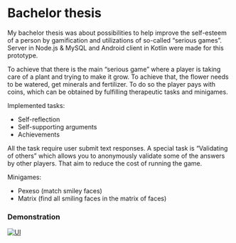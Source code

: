 # Bachelor thesis
My bachelor thesis was about possibilities to help improve the self-esteem of a person by gamification and utilizations of so-called “serious games”. Server in Node.js & MySQL and Android client in Kotlin were made for this prototype.

To achieve that there is the main “serious game” where a player is taking care of a plant and trying to make it grow. To achieve that, the flower needs to be watered, get minerals and fertilizer. To do so the player pays with coins, which can be obtained by fulfilling therapeutic tasks and minigames.

Implemented tasks:
*	Self-reflection
*	Self-supporting arguments
*	Achievements

All the task require user submit text responses. A special task is “Validating of others” which allows you to anonymously validate some of the answers by other players. That aim to reduce the cost of running the game.

Minigames:
*	Pexeso (match smiley faces)
*	Matrix (find all smiling faces in the matrix of faces)


### Demonstration
[![UI](https://img.youtube.com/vi/mW8zP5cPj64/0.jpg)](https://www.youtube.com/embed/mW8zP5cPj64)
